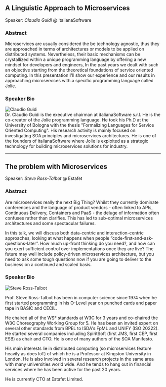 ## A Linguistic Approach to Microservices
Speaker: *Claudio Guidi* <span class="text-muted">@ italianaSoftware</span>

### Abstract
Microservices are usually considered the be technology agnostic, thus they are approached in terms of architectures or models to be applied on distributed systems. Nevertheless, their basic mechanisms can be crystallized within a unique programming language by offering a new mindset for developers and engineers, In the past years we dealt with such an objective starting from the theoretical foundations of service oriented computing. In this presentation I'll show our experience and our results in approaching microservices with a specific programming language called Jolie.

### Speaker Bio
<div>
<div class="pull-left col-xs-3 col-sm-3 col-md-2 col-lg-2">
<img class="img-thumbnail" src="/2017/assets/images/speakers/claudio.jpg" alt="Claudio Guidi">  
</div>
Dr. Claudio Guidi is the executive chairman at italianaSoftware s.r.l. He is the co-creator of the Jolie programming language. He took his Ph.D at the University of Bologna with the thesis "Formalizing Languages for Service Oriented Computing". His research activity is mainly focused on investigating SOA principles and microservices architectures. He is one of the founders of italianaSoftware where Jolie is exploited as a strategic technology for building microservices solutions for industry.
</div>

---

## The problem with Microservices
Speaker: *Steve Ross-Talbot* <span class="text-muted">@ Estafet</span>

### Abstract
Are microservices really the next Big Thing? Whilst they currently dominate conferences and the language of product vendors - often linked to APIs, Continuous Delivery, Containers and PaaS - the deluge of information often confuses rather than clarifies. This has led to sub-optimal microservices architectures and some spectacular failures.

In this talk, we will discuss both data-centric and interaction-centric approaches, looking at what happens when people “code-first-and-ask-questions-later”. How much up-front thinking do you need?, and how can you exert sufficient control over implementations once they are live? The future may well include policy-driven microservices architecture, but you need to ask some tough questions now if you are going to deliver to the business on a continued and scaled basis.

### Speaker Bio
<div>
<div class="pull-left col-xs-3 col-sm-3 col-md-2 col-lg-2">
<img class="img-thumbnail" src="/2017/assets/images/speakers/steve.jpeg" alt="Steve Ross-Talbot">  
</div>

Prof. Steve Ross-Talbot has been in computer science since 1974 when he first started programming in his O-Level year on punched cards and paper tape in BASIC and CECIL.

He chaired all of the WS* standards at W3C for 3 years and co-chaired the W3C Choreography Working Group for 5. He has been an invited expert on several other standards from BPEL to ISDA's FpML and UNIFY (ISO 20222). He started several companies including SpiritSoft (first JMS, first CEP, first ESB) as chair and CTO. He is one of many authors of the SOA Manifesto.

His main interests lie in distributed computing (so microservices feature heavily as does IoT) of which he is a Professor at Kingston University in London. He is also involved in several research projects in the same area with many universities world wide. And he tends to hang out in financial services where he has been active for the past 20 years.

He is currently CTO at Estafet Limited.
</div>

